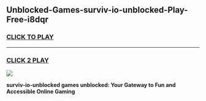 
## Unblocked-Games-surviv-io-unblocked-Play-Free-i8dqr
<h3>
<a href="https://premium76.site?title=surviv-io-unblocked&ref=19M">CLICK TO PLAY</a></h3>
<hr>

<h3>
<a href="https://premium76.site?title=surviv-io-unblocked&ref=19M">CLICK 2 PLAY</a>
  
</h3>

<a href="https://premium76.site?title=surviv-io-unblocked&ref=19M"><img src="https://clearcache.store/games.png"></a>


**surviv-io-unblocked games unblocked: Your Gateway to Fun and Accessible Online Gaming**
